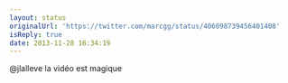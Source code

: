 ```yaml
---
layout: status
originalUrl: 'https://twitter.com/marcgg/status/406098739456401408'
isReply: true
date: 2013-11-28 16:34:19
---
```


@jlalleve la vidéo est magique
